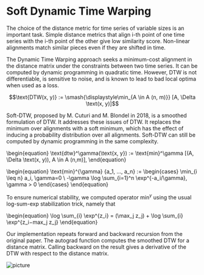 # Soft Dynamic Time Warping

The choice of the distance metric for time series of variable sizes is an important task. Simple distance metrics that align i-th point of one time series with the i-th point of the other give low similarity score. Non-linear alignments match similar pieces even if they are shifted in time.

The Dynamic Time Warping approach seeks a minimum-cost alignment in the distance matrix under the constraints between two time series.  It can be computed by dynamic programming in quadratic time.  However, DTW is not differentiable, is sensitive to noise, and is known to lead to bad local optima when used as a loss.

$$\text{DTW(x, y)} := \smash{\displaystyle\min_{A \in A (n, m)}} [A, \Delta \text(x, y)]$$

Soft-DTW, proposed by M. Cuturi and M. Blondel in 2018, is a smoothed formulation of DTW. It addresses these issues of DTW. It replaces the minimum over alignments with a soft minimum, which has the effect of inducing a probability distribution over all alignments. Soft-DTW can still be computed by dynamic programming in the same complexity.

\begin{equation}
\text{dtw}^\gamma(\text{x, y}) := \text{min}^\gamma [(A, \Delta \text(x, y)), A \in A (n,m)],
\end{equation}

\begin{equation}
\text{min}^{\gamma} \{a_1, ..., a_n\} := \begin{cases} \min_{i \leq n} a_i, \gamma=0 \\ -\gamma \log \sum_{i=1}^n \exp^{-a_i/\gamma}, \gamma > 0 \end{cases}
\end{equation}

To ensure numerical stability, we computed operator $\text{min}^\gamma$ using the usual log-sum-exp stabilization trick, namely that

\begin{equation}
\log \sum_{i} \exp^{z_i} = (\max_j z_j) + \log \sum_{i} \exp^{z_i−max_j z_j}
\end{equation}

Our implementation repeats forward and backward recursion from the original paper. The autograd function computes the smoothed DTW for a distance matrix. Calling backward on the result gives a derivative of the DTW with respect to the distance matrix.

![picture](https://drive.google.com/uc?export=view&id=1Xmfdpc8JlYsn_erpDiCQs778YNqAEpvY)
